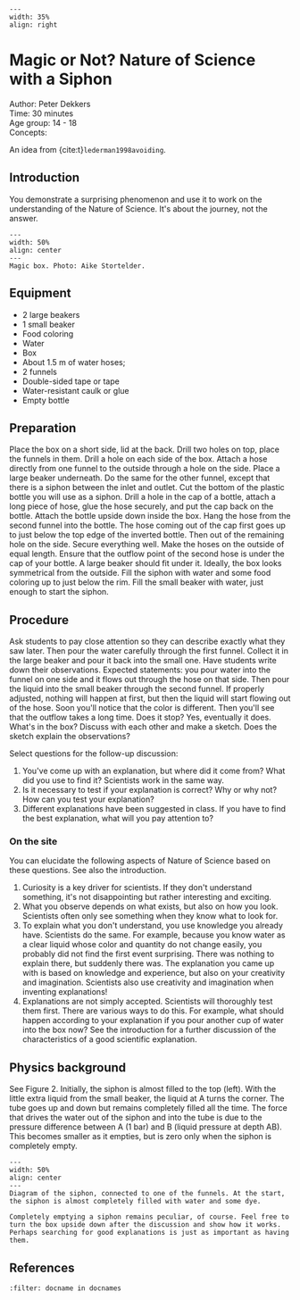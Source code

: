 ```{figure} ../../figures/busy.png
---
width: 35%
align: right
```

# Magic or Not? Nature of Science with a Siphon

Author: Peter Dekkers    \
Time:	  30 minutes	\
Age group:	14 - 18\
Concepts:	

An idea from {cite:t}`lederman1998avoiding`.

## Introduction
You demonstrate a surprising phenomenon and use it to work on the understanding of the Nature of Science. It's about the journey, not the answer.

```{figure} demo71_figure1.jpg
---
width: 50%
align: center
---
Magic box. Photo: Aike Stortelder.
```

## Equipment
- 2 large beakers
- 1 small beaker
- Food coloring
- Water
- Box
- About 1.5 m of water hoses;
- 2 funnels
- Double-sided tape or tape
- Water-resistant caulk or glue
- Empty bottle

## Preparation
Place the box on a short side, lid at the back. Drill two holes on top, place the funnels in them. Drill a hole on each side of the box. Attach a hose directly from one funnel to the outside through a hole on the side. Place a large beaker underneath. Do the same for the other funnel, except that there is a siphon between the inlet and outlet. Cut the bottom of the plastic bottle you will use as a siphon. Drill a hole in the cap of a bottle, attach a long piece of hose, glue the hose securely, and put the cap back on the bottle. Attach the bottle upside down inside the box. Hang the hose from the second funnel into the bottle. The hose coming out of the cap first goes up to just below the top edge of the inverted bottle. Then out of the remaining hole on the side. Secure everything well. Make the hoses on the outside of equal length. Ensure that the outflow point of the second hose is under the cap of your bottle. A large beaker should fit under it. Ideally, the box looks symmetrical from the outside. Fill the siphon with water and some food coloring up to just below the rim. Fill the small beaker with water, just enough to start the siphon.

## Procedure
Ask students to pay close attention so they can describe exactly what they saw later. Then pour the water carefully through the first funnel. Collect it in the large beaker and pour it back into the small one. Have students write down their observations. Expected statements: you pour water into the funnel on one side and it flows out through the hose on that side. Then pour the liquid into the small beaker through the second funnel. If properly adjusted, nothing will happen at first, but then the liquid will start flowing out of the hose. Soon you'll notice that the color is different. Then you'll see that the outflow takes a long time. Does it stop? Yes, eventually it does. What's in the box? Discuss with each other and make a sketch. Does the sketch explain the observations?

Select questions for the follow-up discussion:
1. You've come up with an explanation, but where did it come from? What did you use to find it? Scientists work in the same way.
2. Is it necessary to test if your explanation is correct? Why or why not? How can you test your explanation?
3. Different explanations have been suggested in class. If you have to find the best explanation, what will you pay attention to?

### On the site
You can elucidate the following aspects of Nature of Science based on these questions. See also the introduction.
1. Curiosity is a key driver for scientists. If they don't understand something, it's not disappointing but rather interesting and exciting.
2. What you observe depends on what exists, but also on how you look. Scientists often only see something when they know what to look for.
3. To explain what you don't understand, you use knowledge you already have. Scientists do the same. For example, because you know water as a clear liquid whose color and quantity do not change easily, you probably did not find the first event surprising. There was nothing to explain there, but suddenly there was. The explanation you came up with is based on knowledge and experience, but also on your creativity and imagination. Scientists also use creativity and imagination when inventing explanations!
4. Explanations are not simply accepted. Scientists will thoroughly test them first. There are various ways to do this. For example, what should happen according to your explanation if you pour another cup of water into the box now? See the introduction for a further discussion of the characteristics of a good scientific explanation.

## Physics background
See Figure 2. Initially, the siphon is almost filled to the top (left). With the little extra liquid from the small beaker, the liquid at A turns the corner. The tube goes up and down but remains completely filled all the time. The force that drives the water out of the siphon and into the tube is due to the pressure difference between A (1 bar) and B (liquid pressure at depth AB). This becomes smaller as it empties, but is zero only when the siphon is completely empty.

```{figure} demo71_figure2.png
---
width: 50%
align: center
---
Diagram of the siphon, connected to one of the funnels. At the start, the siphon is almost completely filled with water and some dye.
```

```{tip}
Completely emptying a siphon remains peculiar, of course. Feel free to turn the box upside down after the discussion and show how it works. Perhaps searching for good explanations is just as important as having them.
```

## References
```{bibliography}
:filter: docname in docnames
```